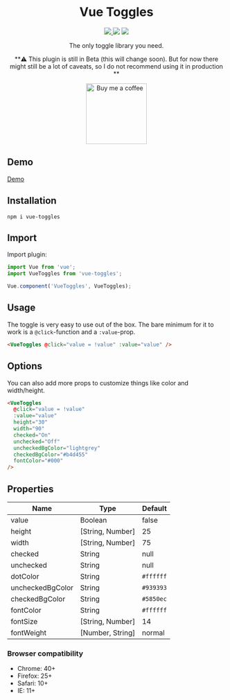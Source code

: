 <h1 align="center">Vue Toggles</h1>

<p align="center">
<a href="https://www.npmjs.com/package/vue-toggles"><img src="https://img.shields.io/npm/v/vue-toggles.svg?style=flat-square"/> <img src="https://img.shields.io/npm/dm/vue-toggles.svg?style=flat-square"/></a> <a href="https://vuejs.org/"><img src="https://img.shields.io/badge/vue-2.x-brightgreen.svg?style=flat-square"/></a>
</p>

<p align="center">
The only toggle library you need.
</p>

<p align="center">
**⚠️ This plugin is still in Beta (this will change soon). But for now there might still be a lot of caveats, so I do not recommend using it in production **
</p>

<p align="center">
  <a href="https://www.buymeacoff.ee/Nifel">
    <img
         width="140"
         alt="Buy me a coffee"
         src="https://user-images.githubusercontent.com/1577802/36840220-21beb89c-1d3c-11e8-98a4-45fc334842cf.png">
  </a>
</p>

## Demo

[Demo](https://vue-toggles.netlify.app/)

## Installation

```
npm i vue-toggles
```

## Import

Import plugin:

```javascript
import Vue from 'vue';
import VueToggles from 'vue-toggles';

Vue.component('VueToggles', VueToggles);
```

## Usage

The toggle is very easy to use out of the box. The bare minimum for it to work is a `@click`-function and a `:value`-prop.

```html
<VueToggles @click="value = !value" :value="value" />
```

## Options

You can also add more props to customize things like color and width/height.

```html
<VueToggles
  @click="value = !value"
  :value="value"
  height="30"
  width="90"
  checked="On"
  unchecked="Off"
  uncheckedBgColor="lightgrey"
  checkedBgColor="#b4d455"
  fontColor="#000"
/>
```

## Properties

| Name             | Type             | Default   |
| ---------------- | ---------------- | --------- |
| value            | Boolean          | false     |
| height           | [String, Number] | 25        |
| width            | [String, Number] | 75        |
| checked          | String           | null      |
| unchecked        | String           | null      |
| dotColor         | String           | `#ffffff` |
| uncheckedBgColor | String           | `#939393` |
| checkedBgColor   | String           | `#5850ec` |
| fontColor        | String           | `#ffffff` |
| fontSize         | [String, Number] | 14        |
| fontWeight       | [Number, String] | normal    |

### Browser compatibility

- Chrome: 40+
- Firefox: 25+
- Safari: 10+
- IE: 11+
